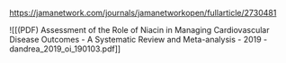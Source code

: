 
https://jamanetwork.com/journals/jamanetworkopen/fullarticle/2730481

![[(PDF) Assessment of the Role of Niacin in Managing Cardiovascular Disease Outcomes - A Systematic Review and Meta-analysis - 2019 - dandrea_2019_oi_190103.pdf]]
